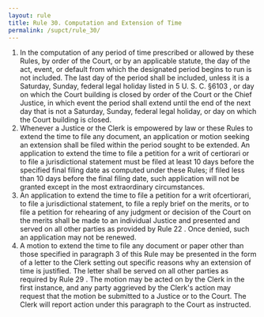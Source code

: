 ```yaml
---
layout: rule
title: Rule 30. Computation and Extension of Time
permalink: /supct/rule_30/
---
```


1. In the computation of any period of time prescribed or allowed by these Rules, by order of the Court, or by an applicable statute, the day of the act, event, or default from which the designated period begins to run is not included. The last day of the period shall be included, unless it is a Saturday, Sunday, federal legal holiday listed in 5 U. S. C. §6103 , or day on which the Court building is closed by order of the Court or the Chief Justice, in which event the period shall extend until the end of the next day that is not a Saturday, Sunday, federal legal holiday, or day on which the Court building is closed.
2. Whenever a Justice or the Clerk is empowered by law or these Rules to extend the time to file any document, an application or motion seeking an extension shall be filed within the period sought to be extended. An application to extend the time to file a petition for a writ of certiorari or to file a jurisdictional statement must be filed at least 10 days before the specified final filing date as computed under these Rules; if filed less than 10 days before the final filing date, such application will not be granted except in the most extraordinary circumstances.
3. An application to extend the time to file a petition for a writ ofcertiorari, to file a jurisdictional statement, to file a reply brief on the merits, or to file a petition for rehearing of any judgment or decision of the Court on the merits shall be made to an individual Justice and presented and served on all other parties as provided by Rule 22 . Once denied, such an application may not be renewed.
4. A motion to extend the time to file any document or paper other than those specified in paragraph 3 of this Rule may be presented in the form of a letter to the Clerk setting out specific reasons why an extension of time is justified. The letter shall be served on all other parties as required by Rule 29 . The motion may be acted on by the Clerk in the first instance, and any party aggrieved by the Clerk's action may request that the motion be submitted to a Justice or to the Court. The Clerk will report action under this paragraph to the Court as instructed.